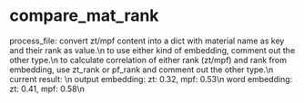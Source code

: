 # compare_mat_rank

process_file: convert zt/mpf content into a dict with material name as key and their rank as value.\n
to use either kind of embedding, comment out the other type.\n
to calculate correlation of either rank (zt/mpf) and rank from embedding, use zt_rank or pf_rank and comment out the other type.\n
current result: \n
output embedding: zt: 0.32, mpf: 0.53\n
word embedding: zt: 0.41, mpf: 0.58\n
